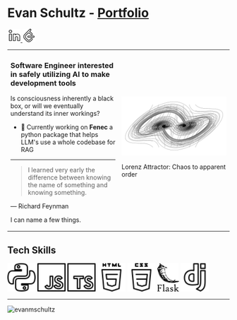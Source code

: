 # Evan Schultz - [Portfolio]

<a href="https://linkedin.com/in/evanmschultz" target="blank">
<picture>
<source media="(prefers-color-scheme: dark)" srcset="Assets/Logos/linkedin_light.svg">
<source media="(prefers-color-scheme: light)" srcset="Assets/Logos/linkedin.svg">
<img alt="Linkedin Logo" src="Assets/Logos/linkedin.svg" height="30px">
</picture>
</a>
<a href="https://www.leetcode.com/evanmschultz" target="blank">
<picture>
<source media="(prefers-color-scheme: dark)" srcset="Assets/Logos/leetcode_light.svg">
<source media="(prefers-color-scheme: light)" srcset="Assets/Logos/leetcode.svg">
<img alt="Leetcode Logo" src="Assets/Logos/leetcode.svg" height="30px">
</picture>
</a>

<!-- Kept for possibly needed inspiration
**evanmschultz/evanmschultz** is a ✨ _special_ ✨ repository because its `README.md` (this file) appears on your GitHub profile.

Here are some ideas to get you started:

- 🔭 I’m currently working on ...
- 🌱 I’m currently learning ...
- 👯 I’m looking to collaborate on ...
- 🤔 I’m looking for help with ...
- 💬 Ask me about ...
- 📫 How to reach me: ...
- 😄 Pronouns: ...
- ⚡ Fun fact: ...
-->

<table>
  <tr>
    <td>
      <h3 align="top">Software Engineer interested in safely utilizing AI to make development tools</h3>
      <p>Is consciousness inherently a black box, or will we eventually understand its inner workings?</p>
    <ul>
        <li>🔭 Currently working on <b>Fenec</b> a python package that helps LLM's use a whole codebase for RAG</li>
<!--         <li>🌱 I’m currently learning <b>Flask, React, MySQL</b></li> -->
    </ul>
      
---
> I learned very early the difference between knowing the name of something and knowing something.

— Richard Feynman

I can name a few things.

</td>
<td width="50%">
<!-- <a href="https://substackcdn.com/image/fetch/f_auto,q_auto:good,fl_progressive:steep/https%3A%2F%2Fsubstack-post-media.s3.amazonaws.com%2Fpublic%2Fimages%2F7bc75598-812d-46e0-955c-07fb1a8b1c72_687x480.gif"><img src="./Assets/Images/robot_escher.gif" max-width="480px"></a> -->
<!-- <div>
<p>A robot observing its own head — Illustration by Katsuhiro Otomo<p>
</div> -->
  <img alt="Lorenz Attractor"
			src="Assets/Images/lorenz_attractor_top_view.gif"
  >
	<p>Lorenz Attractor: Chaos to apparent order</p>
</td>

  </tr>
</table>

<h2>Tech Skills</h2>
<picture>
 <source media="(prefers-color-scheme: dark)" srcset="Assets/Logos/python_light.svg">
 <source media="(prefers-color-scheme: light)" srcset="Assets/Logos/python.svg">
 <img alt="Python Logo" src="Assets/Logos/python.svg" height="64px">
</picture>
<picture>
 <source media="(prefers-color-scheme: dark)" srcset="Assets/Logos/javascript_light.svg">
 <source media="(prefers-color-scheme: light)" srcset="Assets/Logos/javascript.svg">
 <img alt="JavaScript Logo" src="Assets/Logos/javascript.svg" height="64px">
</picture>
<picture>
 <source media="(prefers-color-scheme: dark)" srcset="Assets/Logos/typescript_light.svg">
 <source media="(prefers-color-scheme: light)" srcset="Assets/Logos/typescript.svg">
 <img alt="TypeScript Logo" src="Assets/Logos/typescript.svg" height="64px">
</picture>
<picture>
 <source media="(prefers-color-scheme: dark)" srcset="Assets/Logos/html5_light.svg">
 <source media="(prefers-color-scheme: light)" srcset="Assets/Logos/html5.svg">
 <img alt="HTML5 Logo" src="Assets/Logos/html5.svg" height="64px">
</picture>
<picture>
 <source media="(prefers-color-scheme: dark)" srcset="Assets/Logos/css_light.svg">
 <source media="(prefers-color-scheme: light)" srcset="Assets/Logos/css.svg">
 <img alt="CSS Logo" src="Assets/Logos/css.svg" height="64px">
</picture>
<picture>
 <source media="(prefers-color-scheme: dark)" srcset="Assets/Logos/flask_light.svg">
 <source media="(prefers-color-scheme: light)" srcset="Assets/Logos/flask.svg">
 <img alt="Flask Logo" src="Assets/Logos/flask.svg" height="64px">
</picture>
<picture>
 <source media="(prefers-color-scheme: dark)" srcset="Assets/Logos/FastAPI_icon_light.png">
 <source media="(prefers-color-scheme: light)" srcset="Assets/Logos/FastAPI_icon.svg">
 <img alt="Django Logo" src="Assets/Logos/django.svg" height="64px">
</picture>
<hr>

<p align="left"><img src="https://github-readme-streak-stats.herokuapp.com/?user=evanmschultz&" alt="evanmschultz" /></p>

<!-- ______ Variables
            ______________________________________________ -->

[Portfolio]: https://postulate.tech 'postulate.tech'
